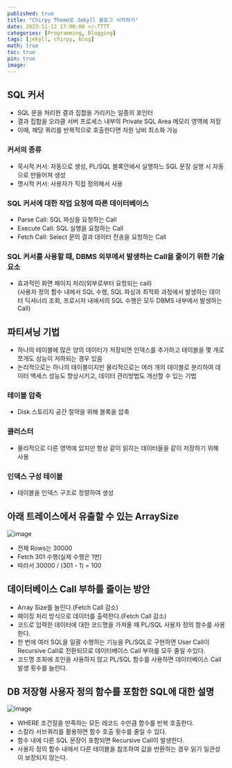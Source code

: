 ```yaml
---
published: true
title: "Chirpy Theme로 Jekyll 블로그 시작하기"
date: 2023-11-12 17:00:00 +/-TTTT
categories: [Programming, Blogging]
tags: [jekyll, chirpy, blog]
math: true
toc: true
pin: true
image:
---
```


## SQL 커서
- SQL 문을 처리한 결과 집합을 가리키는 일종의 포인터
- 결과 집합을 오라클 서버 프로세스 내부의 Private SQL Area 메모리 영역에 저장
- 이때, 해당 쿼리를 반복적으로 호출한다면 자원 낭비 최소화 가능
### 커서의 종류
- 묵시적 커서: 자동으로 생성, PL/SQL 블록안에서 실행하느 SQL 문장 실행 시 자동으로 만들어져 생성
- 명시적 커서: 사용자가 직접 정의해서 사용
### SQL 커서에 대한 작업 요청에 따른 데이터베이스
- Parse Call: SQL 파싱을 요청하는 Call
- Execute Call: SQL 실행을 요청하는 Call
- Fetch Call: Select 문의 결과 데이터 전송을 요청하는 Call
### SQL 커서를 사용할 때, DBMS 외부에서 발생하는 Call을 줄이기 위한 기술요소
- 효과적인 화면 페이지 처리(외부로부터 요청되는 call)  
(사용자 정의 함수 내에서 SQL 수행, SQL 파싱과 최적화 과정에서 발생하는 데이터 딕셔너리 조회, 프로시저 내에서의 SQL 수행은 모두 DBMS 내부에서 발생하는 Call)

## 파티셔닝 기법
- 하나의 테이블에 많은 양의 데이터가 저장되면 인덱스를 추가하고 테이블을 몇 개로 쪼개도 성능이 저하되는 경우 있음
- 논리적으로는 하나의 테이블이지만 물리적으로는 여러 개의 테이블로 분리하여 데이터 액세스 성능도 향상시키고, 데이터 관리방법도 개선할 수 있는 기법
### 테이블 압축
- Disk 스토리지 공간 절약을 위해 블록을 압축
### 클러스터
- 물리적으로 다른 영역에 있지만 항상 같이 읽히는 데이터들을 같이 저장하기 위해 사용
### 인덱스 구성 테이블
- 테이블을 인덱스 구조로 정렬하여 생성

## 아래 트레이스에서 유출할 수 있는 ArraySize
![image](https://github.com/user-attachments/assets/ed934c27-9df9-46ff-9a14-11a5d0b02f0e)
- 전체 Rows는 30000
- Fetch 301 수행(실제 수행은 1번)
- 따라서 30000 / (301 - 1) = 100

## 데이터베이스 Call 부하를 줄이는 방안
- Array Size를 늘린다.(Fetch Call 감소)
- 페이징 처리 방식으로 데이터를 출력한다.(Fetch Call 감소)
- 코드로 입력한 데이터에 대한 코드명을 가져올 때 PL/SQL 사용자 정의 함수를 사용한다.
- 한 번에 여러 SQL을 일괄 수행하는 기능을 PL/SQL로 구현하면 User Call이 Recursive Call로 전환되므로 데이터베이스 Call 부하를 모두 줄일 수있다.
- 코드명 조회에 조인을 사용하지 않고 PL/SQL 함수를 사용하면 데이터베이스 Call 발생 횟수를 늘린다.

## DB 저장형 사용자 정의 함수를 포함한 SQL에 대한 설명
![image](https://github.com/user-attachments/assets/239bd0cd-50cf-4aa6-ba7e-9ecbdfce9de2)
- WHERE 조건절을 만족하는 모든 레코드 수만큼 함수를 반복 호출한다.
- 스칼라 서브쿼리를 활용하면 함수 호출 횟수를 줄일 수 있다.
- 함수 내에 다른 SQL 문장이 포함되면 Recursive Call이 발생한다.
- 사용자 정의 함수 내에서 다른 테이블을 참조하여 값을 반환하는 경우 읽기 일관성이 보장되지 않는다. 

